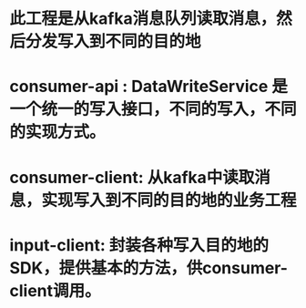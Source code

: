 # 此工程是从kafka消息队列读取消息，然后分发写入到不同的目的地
# consumer-api : DataWriteService 是一个统一的写入接口，不同的写入，不同的实现方式。
# consumer-client: 从kafka中读取消息，实现写入到不同的目的地的业务工程
# input-client: 封装各种写入目的地的SDK，提供基本的方法，供consumer-client调用。
